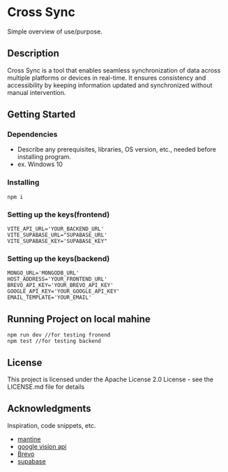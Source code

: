 # Cross Sync

Simple overview of use/purpose.

## Description

Cross Sync is a tool that enables seamless synchronization of data across multiple platforms or devices in real-time. It ensures consistency and accessibility by keeping information updated and synchronized without manual intervention.

## Getting Started

### Dependencies

* Describe any prerequisites, libraries, OS version, etc., needed before installing program.
* ex. Windows 10

### Installing

```
npm i
```

### Setting up the keys(frontend)

```
VITE_API_URL='YOUR_BACKEND_URL'
VITE_SUPABASE_URL="SUPABASE_URL'
VITE_SUPABASE_KEY='SUPABASE_KEY"
```

### Setting up the keys(backend)

```
MONGO_URL='MONGODB_URL'
HOST_ADDRESS='YOUR_FRONTEND_URL'
BREVO_API_KEY='YOUR_BREVO_API_KEY'
GOOGLE_API_KEY='YOUR_GOOGLE_API_KEY'
EMAIL_TEMPLATE='YOUR_EMAIL'
```

## Running Project on local mahine



```
npm run dev //for testing fronend
npm test //for testing backend
```



## License

This project is licensed under the Apache License 2.0 License - see the LICENSE.md file for details

## Acknowledgments

Inspiration, code snippets, etc.
* [mantine](https://mantine.dev)
* [google vision api](https://cloud.google.com/vision/docs)
* [Brevo](https://developers.brevo.com/)
* [supabase](https://supabase.com/docs)

